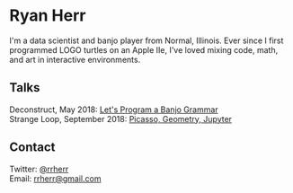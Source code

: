 # Ryan Herr

I'm a data scientist and banjo player from Normal, Illinois. Ever since I first programmed LOGO turtles on an Apple IIe, I've loved mixing code, math, and art in interactive environments.

## Talks

Deconstruct, May 2018: [Let's Program a Banjo Grammar](https://rrherr.github.io/banjo-grammar/)  
Strange Loop, September 2018: [Picasso, Geometry, Jupyter](https://www.youtube.com/watch?v=GYJ77F_8kq0)

## Contact

Twitter: [@rrherr](https://twitter.com/rrherr)  
Email: [rrherr@gmail.com](mailto:rrherr@gmail.com)
